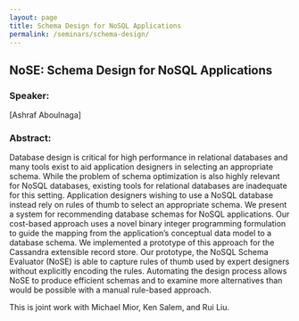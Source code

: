 ```yaml
---
layout: page
title: Schema Design for NoSQL Applications
permalink: /seminars/schema-design/
---
```


## NoSE: Schema Design for NoSQL Applications

### Speaker:

[Ashraf Aboulnaga]

### Abstract:

Database design is critical for high performance in relational databases and many tools exist to aid application designers in selecting an appropriate schema. While the problem of schema optimization is also highly relevant for NoSQL databases, existing tools for relational databases are inadequate for this setting. Application designers wishing to use a NoSQL database instead rely on rules of thumb to select an appropriate schema. We present a system for recommending database schemas for NoSQL applications. Our cost-based approach uses a novel binary integer programming formulation to guide the mapping from the application’s conceptual data model to a database schema. We implemented a prototype of this approach for the Cassandra extensible record store. Our prototype, the NoSQL Schema Evaluator (NoSE) is able to capture rules of thumb used by expert designers without explicitly encoding the rules. Automating the design process allows NoSE to produce efficient schemas and to examine more alternatives than would be possible with a manual rule-based approach.
 
This is joint work with Michael Mior, Ken Salem, and Rui Liu.
